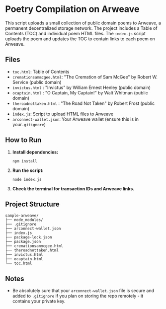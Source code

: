 # Poetry Compilation on Arweave

This script uploads a small collection of public domain poems to Arweave, a permanent decentralized storage network. The project includes a Table of Contents (TOC) and individual poem HTML files. The `index.js` script uploads the poem and updates the TOC to contain links to each poem on Arweave.

## Files

- `toc.html`: Table of Contents
- `cremationsammcgee.html`: "The Cremation of Sam McGee" by Robert W. Service (public domain)
-  `invictus.html` : "Invictus" by William Ernest Henley (public domain)
-  `ocaptain.html` : "O Captain, My Captain!" by Walt Whitman (public domain)
- `theroadnottaken.html` : "The Road Not Taken" by Robert Frost (public domain)
- `index.js`: Script to upload HTML files to Arweave
- `arconnect-wallet.json`: Your Arweave wallet (ensure this is in your`.gitignore`)

## How to Run

1. **Install dependencies:**

    ```
    npm install
    ```

2. **Run the script:**

    ```
    node index.js
    ```

3. **Check the terminal for transaction IDs and Arweave links.**

## Project Structure
```
sample-arweave/
├── node_modules/
├── .gitignore
├── arconnect-wallet.json
├── index.js
├── package-lock.json
├── package.json
├── cremationsammcgee.html
├── theroadnottaken.html
├── invictus.html
├── ocaptain.html
└── toc.html
```


## Notes

- Be absolutely sure that your `arconnect-wallet.json` file is secure and added to `.gitignore` if you plan on storing the repo remotely - it contains your private key.